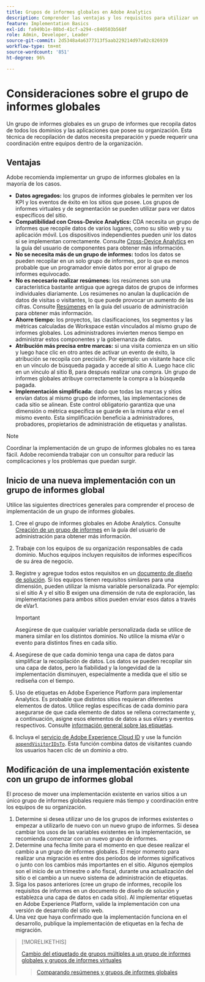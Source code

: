 ```yaml
---
title: Grupos de informes globales en Adobe Analytics
description: Comprender las ventajas y los requisitos para utilizar un grupo de informes globales
feature: Implementation Basics
exl-id: fa949b1e-80bd-41cf-a294-c840503b568f
role: Admin, Developer, Leader
source-git-commit: 2d5348a4a6377313f5aab229214d97a02c826939
workflow-type: tm+mt
source-wordcount: '851'
ht-degree: 96%

---
```


# Consideraciones sobre el grupo de informes globales

Un grupo de informes globales es un grupo de informes que recopila datos de todos los dominios y las aplicaciones que posee su organización. Esta técnica de recopilación de datos necesita preparación y puede requerir una coordinación entre equipos dentro de la organización.

## Ventajas

Adobe recomienda implementar un grupo de informes globales en la mayoría de los casos.

* **Datos agregados:** los grupos de informes globales le permiten ver los KPI y los eventos de éxito en los sitios que posee. Los grupos de informes virtuales y de segmentación se pueden utilizar para ver datos específicos del sitio.
* **Compatibilidad con Cross-Device Analytics:** CDA necesita un grupo de informes que recopile datos de varios lugares, como su sitio web y su aplicación móvil. Los dispositivos independientes pueden unir los datos si se implementan correctamente. Consulte [Cross-Device Analytics](../../components/cda/overview.md) en la guía del usuario de componentes para obtener más información.
* **No se necesita más de un grupo de informes:** todos los datos se pueden recopilar en un solo grupo de informes, por lo que es menos probable que un programador envíe datos por error al grupo de informes equivocado.
* **No es necesario realizar resúmenes:** los resúmenes son una característica bastante antigua que agrega datos de grupos de informes individuales diariamente. Los resúmenes no anulan la duplicación de datos de visitas o visitantes, lo que puede provocar un aumento de las cifras. Consulte [Resúmenes](../../admin/tools/manage-rs/rollup-report-suite.md) en la guía del usuario de administración para obtener más información.
* **Ahorre tiempo:** los proyectos, las clasificaciones, los segmentos y las métricas calculadas de Workspace están vinculados al mismo grupo de informes globales. Los administradores invierten menos tiempo en administrar estos componentes y la gobernanza de datos.
* **Atribución más precisa entre marcas:** si una visita comienza en un sitio y luego hace clic en otro antes de activar un evento de éxito, la atribución se recopila con precisión. Por ejemplo: un visitante hace clic en un vínculo de búsqueda pagada y accede al sitio A. Luego hace clic en un vínculo al sitio B, para después realizar una compra. Un grupo de informes globales atribuye correctamente la compra a la búsqueda pagada.
* **Implementación simplificada:** dado que todas las marcas y sitios envían datos al mismo grupo de informes, las implementaciones de cada sitio se alinean. Este control obligatorio garantiza que una dimensión o métrica específica se guarde en la misma eVar o en el mismo evento. Esta simplificación beneficia a administradores, probadores, propietarios de administración de etiquetas y analistas.

>[!NOTE]
>
>Coordinar la implementación de un grupo de informes globales no es tarea fácil. Adobe recomienda trabajar con un consultor para reducir las complicaciones y los problemas que puedan surgir.

## Inicio de una nueva implementación con un grupo de informes global

Utilice las siguientes directrices generales para comprender el proceso de implementación de un grupo de informes globales.

1. Cree el grupo de informes globales en Adobe Analytics. Consulte [Creación de un grupo de informes](/help/admin/tools/manage-rs/new-rs/t-create-a-report-suite.md) en la guía del usuario de administración para obtener más información.
1. Trabaje con los equipos de su organización responsables de cada dominio. Muchos equipos incluyen requisitos de informes específicos de su área de negocio.
1. Registre y agregue todos estos requisitos en un [documento de diseño de solución](solution-design.md). Si los equipos tienen requisitos similares para una dimensión, pueden utilizar la misma variable personalizada. Por ejemplo: si el sitio A y el sitio B exigen una dimensión de ruta de exploración, las implementaciones para ambos sitios pueden enviar esos datos a través de eVar1.

   >[!IMPORTANT]
   >
   >Asegúrese de que cualquier variable personalizada dada se utilice de manera similar en los distintos dominios. No utilice la misma eVar o evento para distintos fines en cada sitio.
1. Asegúrese de que cada dominio tenga una capa de datos para simplificar la recopilación de datos. Los datos se pueden recopilar sin una capa de datos, pero la fiabilidad y la longevidad de la implementación disminuyen, especialmente a medida que el sitio se rediseña con el tiempo.
1. Uso de etiquetas en Adobe Experience Platform para implementar Analytics. Es probable que distintos sitios requieran diferentes elementos de datos. Utilice reglas específicas de cada dominio para asegurarse de que cada elemento de datos se rellena correctamente y, a continuación, asigne esos elementos de datos a sus eVars y eventos respectivos. Consulte [información general sobre las etiquetas](https://experienceleague.adobe.com/docs/experience-platform/tags/home.html?lang=es).
1. Incluya el [servicio de Adobe Experience Cloud ID](https://experienceleague.adobe.com/docs/id-service/using/home.html?lang=es) y use la función [`appendVisitorIDsTo`](https://experienceleague.adobe.com/docs/id-service/using/id-service-api/methods/appendvisitorid.html?lang=es). Esta función combina datos de visitantes cuando los usuarios hacen clic de un dominio a otro.

## Modificación de una implementación existente con un grupo de informes global

El proceso de mover una implementación existente en varios sitios a un único grupo de informes globales requiere más tiempo y coordinación entre los equipos de su organización.

1. Determine si desea utilizar uno de los grupos de informes existentes o empezar a utilizarlo de nuevo con un nuevo grupo de informes. Si desea cambiar los usos de las variables existentes en la implementación, se recomienda comenzar con un nuevo grupo de informes.
2. Determine una fecha límite para el momento en que desee realizar el cambio a un grupo de informes globales. El mejor momento para realizar una migración es entre dos períodos de informes significativos o junto con los cambios más importantes en el sitio. Algunos ejemplos son el inicio de un trimestre o año fiscal, durante una actualización del sitio o el cambio a un nuevo sistema de administración de etiquetas.
3. Siga los pasos anteriores (cree un grupo de informes, recopile los requisitos de informes en un documento de diseño de solución y establezca una capa de datos en cada sitio). Al implementar etiquetas en Adobe Experience Platform, valide la implementación con una versión de desarrollo del sitio web.
4. Una vez que haya confirmado que la implementación funciona en el desarrollo, publique la implementación de etiquetas en la fecha de migración.

>[!MORELIKETHIS]
>
>[Cambio del etiquetado de grupos múltiples a un grupo de informes globales y grupos de informes virtuales](../../components/vrs/vrs-considerations.md)
>>[Comparando resúmenes y grupos de informes globales](../../admin/tools/manage-rs/rollup-report-suite.md)
